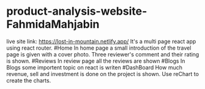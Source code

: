 # product-analysis-website-FahmidaMahjabin
live site link: https://lost-in-mountain.netlify.app/
It's a multi page react app using react router.
#Home 
In home page a small introduction of the travel page is given with a cover photo. Three reviewer's comment and their rating is shown.
#Reviews
In review page all the reviews are shown 
#Blogs 
In Blogs some importent topic on react is writen 
#DashBoard
How much revenue, sell and investment is done on the project is shown. Use reChart to create the charts.


